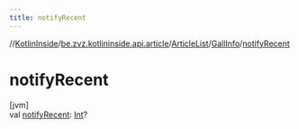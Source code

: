 ```yaml
---
title: notifyRecent
---
```

//[KotlinInside](../../../../index.html)/[be.zvz.kotlininside.api.article](../../index.html)/[ArticleList](../index.html)/[GallInfo](index.html)/[notifyRecent](notify-recent.html)



# notifyRecent



[jvm]\
val [notifyRecent](notify-recent.html): [Int](https://kotlinlang.org/api/latest/jvm/stdlib/kotlin/-int/index.html)?




